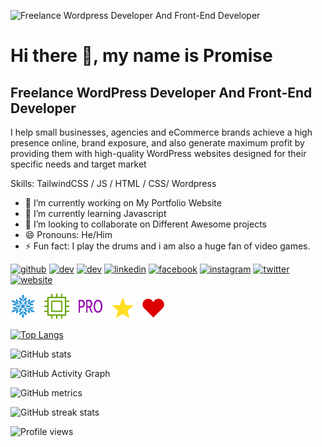 ![Freelance Wordpress Developer And Front-End Developer](https://media-exp1.licdn.com/dms/image/C5616AQEDGFB4Dp1GOA/profile-displaybackgroundimage-shrink_200_800/0/1639089874336?e=1645056000&v=beta&t=b72XJx37bHNObvx4leU3dzdL2ChI4Ye2VaHTreGSg8Q)


# Hi there 👋, my name is Promise
## Freelance WordPress Developer And Front-End Developer

I help small businesses, agencies and eCommerce brands achieve a high presence online, brand exposure, and also generate maximum profit by providing them with high-quality WordPress websites designed for their specific needs and target market

Skills: TailwindCSS / JS / HTML / CSS/ Wordpress

- 🔭 I’m currently working on My Portfolio Website 
- 🌱 I’m currently learning Javascript 
- 👯 I’m looking to collaborate on Different Awesome projects 
- 😄 Pronouns: He/Him 
- ⚡ Fun fact: I play the drums and i am also a huge fan of video games. 


[<img src='https://cdn.jsdelivr.net/npm/simple-icons@3.0.1/icons/github.svg' alt='github' height='40'>](https://github.com/promzyweb)  [<img src='https://cdn.jsdelivr.net/npm/simple-icons@3.0.1/icons/dev-dot-to.svg' alt='dev' height='40'>](https://dev.to/@promzycodes)  [<img src='https://cdn.jsdelivr.net/npm/simple-icons@3.0.1/icons/hashnode.svg' alt='dev' height='40'>](https://promzycodes.hashnode.dev/)  [<img src='https://cdn.jsdelivr.net/npm/simple-icons@3.0.1/icons/linkedin.svg' alt='linkedin' height='40'>](https://www.linkedin.com/in/https://www.linkedin.com/in/promisebenardaugustine//)  [<img src='https://cdn.jsdelivr.net/npm/simple-icons@3.0.1/icons/facebook.svg' alt='facebook' height='40'>](https://www.facebook.com/@promisehusteen)  [<img src='https://cdn.jsdelivr.net/npm/simple-icons@3.0.1/icons/instagram.svg' alt='instagram' height='40'>](https://www.instagram.com/@promzycodes/)  [<img src='https://cdn.jsdelivr.net/npm/simple-icons@3.0.1/icons/twitter.svg' alt='twitter' height='40'>](https://twitter.com/@promzycodes)  [<img src='https://cdn.jsdelivr.net/npm/simple-icons@3.0.1/icons/icloud.svg' alt='website' height='40'>](promiseaugustine.com)  

<a href='https://archiveprogram.github.com/'><img src='https://raw.githubusercontent.com/acervenky/animated-github-badges/master/assets/acbadge.gif' width='40' height='40'></a> <a href='https://docs.github.com/en/developers'><img src='https://raw.githubusercontent.com/acervenky/animated-github-badges/master/assets/devbadge.gif' width='40' height='40'></a> <a href='https://github.com/pricing'><img src='https://raw.githubusercontent.com/acervenky/animated-github-badges/master/assets/pro.gif' width='40' height='40'></a> <a href='https://stars.github.com/'><img src='https://raw.githubusercontent.com/acervenky/animated-github-badges/master/assets/starbadge.gif' width='35' height='35'></a> <a href='https://docs.github.com/en/github/supporting-the-open-source-community-with-github-sponsors'><img src='https://raw.githubusercontent.com/acervenky/animated-github-badges/master/assets/sponsorbadge.gif' width='35' height='35'></a> 

[![Top Langs](https://github-readme-stats.vercel.app/api/top-langs/?username=promzyweb)](https://github.com/anuraghazra/github-readme-stats)

![GitHub stats](https://github-readme-stats.vercel.app/api?username=promzyweb&show_icons=true)  

![GitHub Activity Graph](https://activity-graph.herokuapp.com/graph?username=promzyweb)  

![GitHub metrics](https://metrics.lecoq.io/promzyweb)  

![GitHub streak stats](https://github-readme-streak-stats.herokuapp.com/?user=promzyweb)  

![Profile views](https://gpvc.arturio.dev/promzyweb)  
